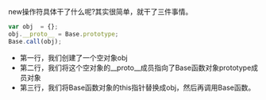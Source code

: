 new操作符具体干了什么呢?其实很简单，就干了三件事情。

```javascript
var obj  = {};
obj.__proto__ = Base.prototype;
Base.call(obj);
```

* 第一行，我们创建了一个空对象obj
* 第二行，我们将这个空对象的__proto__成员指向了Base函数对象prototype成员对象
* 第三行，我们将Base函数对象的this指针替换成obj，然后再调用Base函数。